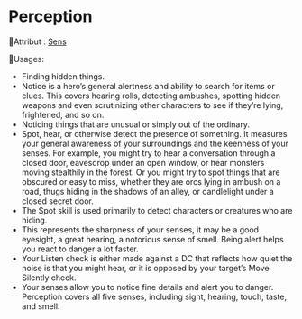 # Perception

🚧Attribut : [Sens](/docs/attributs/sens.md)

🚧Usages:

- Finding hidden things.
- Notice is a hero’s general alertness and ability to search for items or clues. This covers hearing rolls, detecting ambushes, spotting hidden weapons and even scrutinizing other characters to see if they’re lying, frightened, and so on.
- Noticing things that are unusual or simply out of the ordinary.
- Spot, hear, or otherwise detect the presence of something. It measures your general awareness of your surroundings and the keenness of your senses. For example, you might try to hear a conversation through a closed door, eavesdrop under an open window, or hear monsters moving stealthily in the forest. Or you might try to spot things that are obscured or easy to miss, whether they are orcs lying in ambush on a road, thugs hiding in the shadows of an alley, or candlelight under a closed secret door.
- The Spot skill is used primarily to detect characters or creatures who are hiding.
- This represents the sharpness of your senses, it may be a good eyesight, a great hearing, a notorious sense of smell. Being alert helps you react to danger a lot faster.
- Your Listen check is either made against a DC that reflects how quiet the noise is that you might hear, or it is opposed by your target’s Move Silently check.
- Your senses allow you to notice fine details and alert you to danger. Perception covers all five senses, including sight, hearing, touch, taste, and smell.
